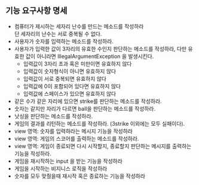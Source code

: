 ## 기능 요구사항 명세

- 컴퓨터가 제시하는 세자리 난수를 만드는 메소드를 작성하라  
단 세자리의 난수는 서로 중복될 수 없다.
- 사용자가 숫자를 입력하는 메소드를 작성하라.
- 사용자가 입력한 값이 3자리의 유효한 수인지 판단하는 메소드를 작성하라,
다만 유효한 값이 아니라면 IllegalArgumentException 을 발생시킨다.
  - 입력값이 3자리 초과 혹은 미만이면 유효하지 않다
  - 입력값이 숫자형식이 아니면 유효하지 않다
  - 입력값이 서로 중복되면 유효하지 않다
  - 입력값에 0이 포함되어 있다면 유효하지 않다
  - 입력값에 스페이스가 있으면 유효하지 않다
- 같은 수가 같은 자리에 있으면 strike를 판단하는 메소드를 작성하라.
- 숫자는 같지만 자리가 다르면 ball을 판단하는 메소드를 작성하라.
- 낫싱을 판단하는 메소드를 작성하라.
- 게임의 결과를 리턴하는 메소드를 작성하라. (3strike 이외에는 모두 실패이다).
- view 영역: 숫자를 입력하라는 메시지 기능을 작성하라
- view 영역: 게임의 스코어를 출력하는 메소드를 작성하라.
- view 영역: 게임이 종료되면 다시 시작할지, 종료할지 판단하는 메시지를 출력하는 기능을 작성하라.
- 게임을 재시작하는 input 을 받는 기능을 작성하라
- 게임을 시작하는 비지니스 로직을 작성하라
- 숫자를 모두 맞췄을때 재시작 혹은 종료하는 기능을 작성하라 
